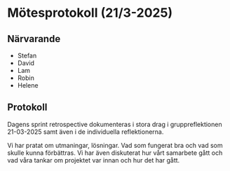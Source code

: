 # Mötesprotokoll (21/3-2025)

## Närvarande

-   Stefan
-   David
-   Lam
-   Robin
-   Helene

## Protokoll

Dagens sprint retrospective dokumenteras i stora drag i gruppreflektionen 21-03-2025 samt även i de individuella reflektionerna.

Vi har pratat om utmaningar, lösningar. Vad som fungerat bra och vad som skulle kunna förbättras. Vi har även diskuterat hur vårt samarbete gått och vad våra tankar om projektet var innan och hur det har gått.
